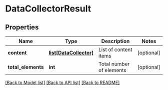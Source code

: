 # DataCollectorResult

## Properties
Name | Type | Description | Notes
------------ | ------------- | ------------- | -------------
**content** | [**list[DataCollector]**](DataCollector.md) | List of content items | [optional] 
**total_elements** | **int** | Total number of elements | [optional] 

[[Back to Model list]](../README.md#documentation-for-models) [[Back to API list]](../README.md#documentation-for-api-endpoints) [[Back to README]](../README.md)

